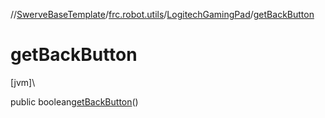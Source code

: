 //[SwerveBaseTemplate](../../../index.md)/[frc.robot.utils](../index.md)/[LogitechGamingPad](index.md)/[getBackButton](get-back-button.md)

# getBackButton

[jvm]\

public boolean[getBackButton](get-back-button.md)()
